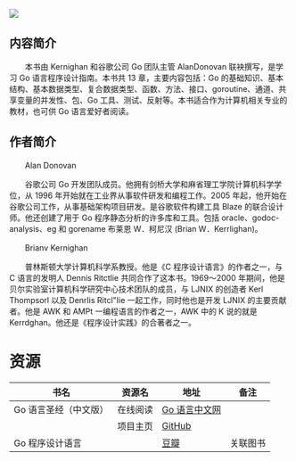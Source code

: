 ![](https://books.studygolang.com/gopl-zh/cover_middle.jpg)

## 内容简介

　　本书由 Kernighan 和谷歌公司 Go 团队主管 AlanDonovan 联袂撰写，是学习 Go 语言程序设计指南。本书共 13 章，主要内容包括：Go 的基础知识、基本结构、基本数据类型、复合数据类型、函数、方法、接口、goroutine、通道、共享变量的并发性、包、Go 工具、测试、反射等。本书适合作为计算机相关专业的教材，也可供 Go 语言爱好者阅读。

## 作者简介

　　Alan Donovan

　　谷歌公司 Go 开发团队成员。他拥有剑桥大学和麻省理工学院计算机科学学位，从 1996 年开始就在工业界从事软件研发和编程工作。2005 年起，他开始在谷歌公司工作，从事基础架构项目研发。是谷歌软件构建工具 Blaze 的联合设计师。他还创建了用于 Go 程序静态分析的许多库和工具。包括 oracle、godoc-analysis、eg 和 gorename 布莱恩 W．柯尼汉 (Brian W．Kerrlighan)。

　　Brianv Kernighan

　　普林斯顿大学计算机科学系教授。他是《C 程序设计语言》的作者之一，与 C 语言的发明人 Dennis Ritctlie 共同合作了这本书。1969～2000 年期间，他是贝尔实验室计算机科学研究中心技术团队的成员，与 LJNIX 的创造者 Kerl Thompsorl 以及 DenrIis Ritcl"Iie 一起工作，同时他也是开发 LJNIX 的主要贡献者。他是 AWK 和 AMPt 一编程语言的作者之一，AWK 中的 K 说的就是 Kerrdghan。他还是《程序设计实践》的合著者之一。

# 资源

|书名|资源名|地址|备注|
|---|---|---|---|
|Go 语言圣经（中文版）|在线阅读|[Go 语言中文网](https://books.studygolang.com/gopl-zh/)||
||项目主页|[GitHub](https://github.com/golang-china/gopl-zh)||
|Go 程序设计语言||[豆瓣](https://book.douban.com/subject/27044219/)|关联图书|
